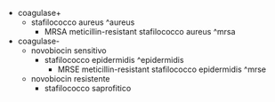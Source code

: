 - coagulase+
	- stafilococco aureus ^aureus
		- MRSA meticillin-resistant stafilococco aureus ^mrsa
- coagulase-
	- novobiocin sensitivo
		- stafilococco epidermidis ^epidermidis
			- MRSE meticillin-resistant stafilococco epidermidis ^mrse
	- novobiocin resistente
		- stafilococco saprofitico